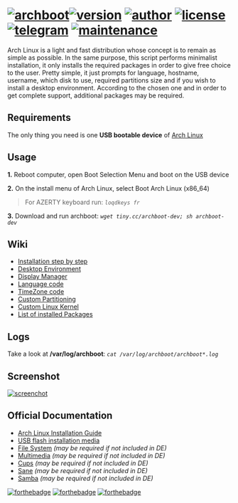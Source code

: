 # [![archboot](https://www.archboot.org/assets/images/logo.png)](https://www.archboot.org)[![version](https://img.shields.io/badge/version-v2.8.5-blue.svg?style=flat&logo=appveyor)](https://github.com/grm34/archboot/releases) [![author](https://img.shields.io/badge/author-grm34-red.svg?style=flat&logo=appveyor)](https://github.com/grm34) [![license](https://img.shields.io/badge/license-Apache%202.0-blue.svg?style=flat&logo=appveyor)](https://github.com/grm34/archboot/blob/master/LICENSE) [![telegram](https://img.shields.io/badge/Telegram-chat-red?style=flat&logo=appveyor)](https://t.me/archboot) [![maintenance](https://img.shields.io/maintenance/yes/2020.svg?style=flat&logo=appveyor)](https://github.com/grm34/archboot/pulse)

Arch Linux is a light and fast distribution whose concept is to remain as
simple as possible. In the same purpose, this script performs minimalist
installation, it only installs the required packages in order to give
free choice to the user. Pretty simple, it just prompts for language,
hostname, username, which disk to use, required partitions size and
if you wish to install a desktop environment. According to the chosen one
and in order to get complete support, additional packages may be required.

## Requirements

The only thing you need is one **USB bootable device** of [Arch Linux](https://mir.archlinux.fr/iso/latest)

## Usage

**1.** Reboot computer, open Boot Selection Menu and boot on the USB device

**2.** On the install menu of Arch Linux, select Boot Arch Linux (x86_64)

> For AZERTY keyboard run: *`loqdkeys fr`*

**3.** Download and run archboot: *`wget tiny.cc/archboot-dev; sh archboot-dev`*

## Wiki

* [Installation step by step](https://github.com/grm34/archboot/wiki/Installation-step-by-step)
* [Desktop Environment](https://github.com/grm34/archboot/wiki/Desktop-Environment)
* [Display Manager](https://github.com/grm34/archboot/wiki/Display-Manager)
* [Language code](https://github.com/grm34/archboot/wiki/Language-code)
* [TimeZone code](https://github.com/grm34/archboot/wiki/TimeZone-code)
* [Custom Partitioning](https://github.com/grm34/archboot/wiki/Custom-Partitioning)
* [Custom Linux Kernel](https://github.com/grm34/archboot/wiki/Custom-Linux-Kernel)
* [List of installed Packages](https://github.com/grm34/archboot/wiki/List-of-installed-Packages)

## Logs

Take a look at **/var/log/archboot**: *`cat /var/log/archboot/archboot*.log`*

## Screenshot

[![screenchot](https://www.archboot.org/assets/images/screenshot.png)](https://www.archboot.org/assets/images/screenshot.png)

## Official Documentation

* [Arch Linux Installation Guide](https://wiki.archlinux.org/index.php/Installation_guide)
* [USB flash installation media](https://wiki.archlinux.org/index.php/USB_flash_installation_media)
* [File System](https://wiki.archlinux.org/index.php/file_systems) *(may be required if not included in DE)*
* [Multimedia](https://wiki.archlinux.org/index.php/List_of_applications/Multimedia) *(may be required if not included in DE)*
* [Cups](https://wiki.archlinux.org/index.php/CUPS) *(may be required if not included in DE)*
* [Sane](https://wiki.archlinux.org/index.php/SANE) *(may be required if not included in DE)*
* [Samba](https://wiki.archlinux.org/index.php/Samba) *(may be required if not included in DE)*

[![forthebadge](https://forthebadge.com/images/badges/built-with-love.svg)](https://forthebadge.com)
[![forthebadge](https://forthebadge.com/images/badges/for-you.svg)](https://forthebadge.com)
[![forthebadge](https://forthebadge.com/images/badges/its-not-a-lie-if-you-believe-it.svg)](https://forthebadge.com)
